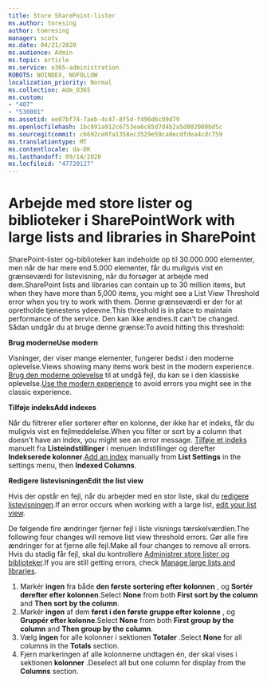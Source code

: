 ```yaml
---
title: Store SharePoint-lister
ms.author: toresing
author: tomresing
manager: scotv
ms.date: 04/21/2020
ms.audience: Admin
ms.topic: article
ms.service: o365-administration
ROBOTS: NOINDEX, NOFOLLOW
localization_priority: Normal
ms.collection: Adm_O365
ms.custom:
- "407"
- "530001"
ms.assetid: ee07bf74-7aeb-4c47-8f5d-f496d6c09d79
ms.openlocfilehash: 1bc891a912c6753ea6c85d7d4b2a5d802080bd5c
ms.sourcegitcommit: c6692ce0fa1358ec3529e59ca0ecdfdea4cdc759
ms.translationtype: MT
ms.contentlocale: da-DK
ms.lasthandoff: 09/14/2020
ms.locfileid: "47720127"
---
```

# <a name="work-with-large-lists-and-libraries-in-sharepoint"></a><span data-ttu-id="2e512-102">Arbejde med store lister og biblioteker i SharePoint</span><span class="sxs-lookup"><span data-stu-id="2e512-102">Work with large lists and libraries in SharePoint</span></span>

<span data-ttu-id="2e512-103">SharePoint-lister og-biblioteker kan indeholde op til 30.000.000 elementer, men når de har mere end 5.000 elementer, får du muligvis vist en grænseværdi for listevisning, når du forsøger at arbejde med dem.</span><span class="sxs-lookup"><span data-stu-id="2e512-103">SharePoint lists and libraries can contain up to 30 million items, but when they have more than 5,000 items, you might see a List View Threshold error when you try to work with them.</span></span> <span data-ttu-id="2e512-104">Denne grænseværdi er der for at opretholde tjenestens ydeevne.</span><span class="sxs-lookup"><span data-stu-id="2e512-104">This threshold is in place to maintain performance of the service.</span></span> <span data-ttu-id="2e512-105">Den kan ikke ændres.</span><span class="sxs-lookup"><span data-stu-id="2e512-105">It can't be changed.</span></span> <span data-ttu-id="2e512-106">Sådan undgår du at bruge denne grænse:</span><span class="sxs-lookup"><span data-stu-id="2e512-106">To avoid hitting this threshold:</span></span>

<span data-ttu-id="2e512-107">**Brug moderne**</span><span class="sxs-lookup"><span data-stu-id="2e512-107">**Use modern**</span></span>

<span data-ttu-id="2e512-108">Visninger, der viser mange elementer, fungerer bedst i den moderne oplevelse.</span><span class="sxs-lookup"><span data-stu-id="2e512-108">Views showing many items work best in the modern experience.</span></span> <span data-ttu-id="2e512-109">[Brug den moderne oplevelse](https://support.office.com/article/66dac24b-4177-4775-bf50-3d267318caa9) til at undgå fejl, du kan se i den klassiske oplevelse.</span><span class="sxs-lookup"><span data-stu-id="2e512-109">[Use the modern experience](https://support.office.com/article/66dac24b-4177-4775-bf50-3d267318caa9) to avoid errors you might see in the classic experience.</span></span>

<span data-ttu-id="2e512-110">**Tilføje indeks**</span><span class="sxs-lookup"><span data-stu-id="2e512-110">**Add indexes**</span></span>

<span data-ttu-id="2e512-111">Når du filtrerer eller sorterer efter en kolonne, der ikke har et indeks, får du muligvis vist en fejlmeddelelse.</span><span class="sxs-lookup"><span data-stu-id="2e512-111">When you filter or sort by a column that doesn't have an index, you might see an error message.</span></span> <span data-ttu-id="2e512-112">[Tilføje et indeks](https://support.office.com/article/f3f00554-b7dc-44d1-a2ed-d477eac463b0) manuelt fra **Listeindstillinger** i menuen Indstillinger og derefter **Indekserede kolonner**.</span><span class="sxs-lookup"><span data-stu-id="2e512-112">[Add an index](https://support.office.com/article/f3f00554-b7dc-44d1-a2ed-d477eac463b0) manually from **List Settings** in the settings menu, then **Indexed Columns**.</span></span>

<span data-ttu-id="2e512-113">**Redigere listevisningen**</span><span class="sxs-lookup"><span data-stu-id="2e512-113">**Edit the list view**</span></span>

<span data-ttu-id="2e512-114">Hvis der opstår en fejl, når du arbejder med en stor liste, skal du [redigere listevisningen](https://support.office.com/article/15916903-e79a-423f-b4e2-02d37e1ff372).</span><span class="sxs-lookup"><span data-stu-id="2e512-114">If an error occurs when working with a large list, [edit your list view](https://support.office.com/article/15916903-e79a-423f-b4e2-02d37e1ff372).</span></span>

<span data-ttu-id="2e512-115">De følgende fire ændringer fjerner fejl i liste visnings tærskelværdien.</span><span class="sxs-lookup"><span data-stu-id="2e512-115">The following four changes will remove list view threshold errors.</span></span> <span data-ttu-id="2e512-116">Gør alle fire ændringer for at fjerne alle fejl.</span><span class="sxs-lookup"><span data-stu-id="2e512-116">Make all four changes to remove all errors.</span></span> <span data-ttu-id="2e512-117">Hvis du stadig får fejl, skal du kontrollere [Administrer store lister og biblioteker](https://support.office.com/article/B8588DAE-9387-48C2-9248-C24122F07C59).</span><span class="sxs-lookup"><span data-stu-id="2e512-117">If you are still getting errors, check [Manage large lists and libraries](https://support.office.com/article/B8588DAE-9387-48C2-9248-C24122F07C59).</span></span>

1. <span data-ttu-id="2e512-118">Markér **ingen** fra både **den første sortering efter kolonnen** , og **Sortér derefter efter kolonnen**.</span><span class="sxs-lookup"><span data-stu-id="2e512-118">Select **None** from both **First sort by the column** and **Then sort by the column**.</span></span>
2. <span data-ttu-id="2e512-119">Markér **ingen** af dem **først i den første gruppe efter kolonne** , og **Gruppér efter kolonne**.</span><span class="sxs-lookup"><span data-stu-id="2e512-119">Select **None** from both **First group by the column** and **Then group by the column**.</span></span>
3. <span data-ttu-id="2e512-120">Vælg **ingen** for alle kolonner i sektionen **Totaler** .</span><span class="sxs-lookup"><span data-stu-id="2e512-120">Select **None** for all columns in the **Totals** section.</span></span>
4. <span data-ttu-id="2e512-121">Fjern markeringen af alle kolonnerne undtagen én, der skal vises i sektionen **kolonner** .</span><span class="sxs-lookup"><span data-stu-id="2e512-121">Deselect all but one column for display from the **Columns** section.</span></span>

